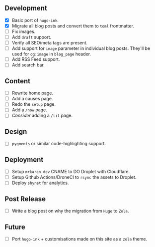 ## Development

- [x] Basic port of `hugo-ink`.
- [x] Migrate all blog posts and convert them to `toml` frontmatter.
- [ ] Fix images.
- [ ] Add `draft` support.
- [ ] Verify all SEO/meta tags are present.
- [ ] Add support for `image` parameter in individual blog posts. They'll be used for `og:image` in `blog_page` header.
- [ ] Add RSS Feed support.
- [ ] Add search bar.

## Content

- [ ] Rewrite home page.
- [ ] Add a causes page.
- [ ] Redo the `setup` page.
- [ ] Add a `/now` page.
- [ ] _Consider_ adding a `/til` page.

## Design

- [ ] `pygments` or similar code-highlighting support.

## Deployment

- [ ] Setup `mrkaran.dev` CNAME to DO Droplet with Cloudflare.
- [ ] Setup Github Actions/DroneCI to `rsync` the assets to Droplet.
- [ ] Deploy `shynet` for analytics.

## Post Release

- [ ] Write a blog post on why the migration from `Hugo` to `Zola`.

## Future

- [ ] Port `hugo-ink` + customisations made on this site as a `zola` theme.
